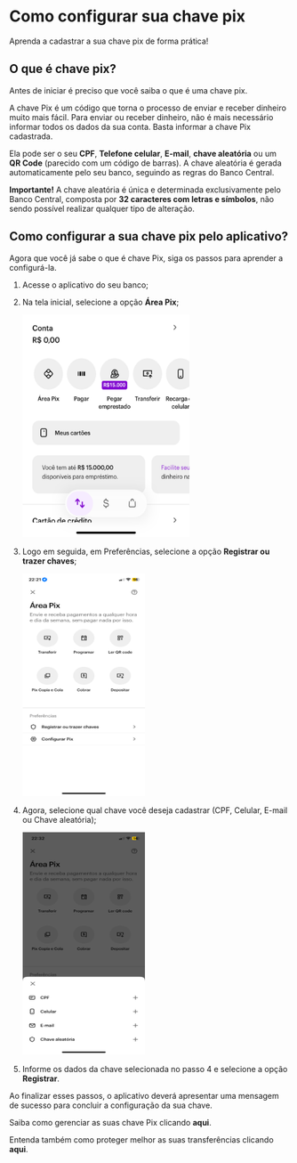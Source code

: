
# Como configurar sua chave pix

Aprenda a cadastrar a sua chave pix de forma prática!

## O que é chave pix?

Antes de iniciar é preciso que você saiba o que é uma chave pix.

A chave Pix é um código que torna o processo de enviar e receber dinheiro muito mais fácil. Para enviar ou receber dinheiro, não é mais necessário informar todos os dados da sua conta. Basta informar a chave Pix cadastrada.

Ela pode ser o seu **CPF**, **Telefone celular**, **E-mail**, **chave aleatória** ou um **QR Code** (parecido com um código de barras). A chave aleatória é gerada automaticamente pelo seu banco, seguindo as regras do Banco Central.

**Importante!** A chave aleatória é única e determinada exclusivamente pelo Banco Central, composta por **32 caracteres com letras e símbolos**, não sendo possível realizar qualquer tipo de alteração.

## Como configurar a sua chave pix pelo aplicativo?

Agora que você já sabe o que é chave Pix, siga os passos para aprender a configurá-la.

1. Acesse o aplicativo do seu banco;
2. Na tela inicial, selecione a opção **Área Pix**;
   
   <img src="https://github.com/talicpaes1/pix-tutorial/blob/main/Imagens/inicial.PNG?raw=true" alt="Image" height="400" width="300">
   
3. Logo em seguida, em Preferências, selecione a opção **Registrar ou trazer chaves**;
   
   <img src="https://github.com/talicpaes1/pix-tutorial/blob/main/Imagens/area_pix.PNG?raw=true" alt="Image" height="400" width="220">
   
4. Agora, selecione qual chave você deseja cadastrar (CPF, Celular, E-mail ou Chave aleatória);
   
   <img src="https://github.com/talicpaes1/pix-tutorial/blob/main/Imagens/chave.PNG?raw=true" alt="Image" height="400" width="220">
   
5. Informe os dados da chave selecionada no passo 4 e selecione a opção **Registrar**.

Ao finalizar esses passos, o aplicativo deverá apresentar uma mensagem de sucesso para concluir a configuração da sua chave.

Saiba como gerenciar as suas chave Pix clicando **aqui**.

Entenda também como proteger melhor as suas transferências clicando **aqui**.


